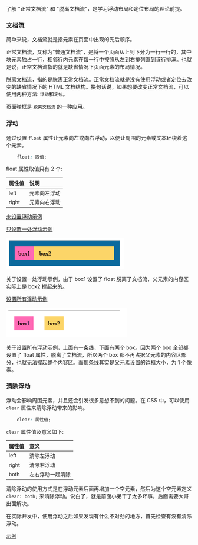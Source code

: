 
了解 "正常文档流" 和 "脱离文档流"，是学习浮动布局和定位布局的理论前提。


### 文档流

简单来说，文档流就是指元素在页面中出现的先后顺序。

正常文档流，又称为"普通文档流"，是将一个页面从上到下分为一行一行的，其中块元素独占一行，相邻行内元素在每一行中按照从左到右排列直到该行排满。也就是说，正常文档流指的就是缺省情况下页面元素的布局情况。

脱离文档流，指的是脱离正常文档流。正常文档流就是没有使用浮动或者定位去改变的缺省情况下的 HTML 文档结构。换句话说，如果想要改变正常文档流，可以使用两种方法: `浮动`和`定位`。

页面弹框是 `脱离文档流` 的一种应用。

### 浮动

通过设置 `float` 属性让元素向左或向右浮动，以便让周围的元素或文本环绕着这个元素。
```css
    float: 取值;
```

float 属性取值只有 2 个:

| 属性值  | 说明  |
|:-------|:------|
| left   | 元素向左浮动 |
| right  | 元素向右浮动 |


[未设置浮动示例](02_float_non.html)

[只设置一处浮动示例](02_float_one.html)

![](img/float_one.png)

关于设置一处浮动示例，由于 box1 设置了 float 脱离了文档流，父元素的内容区实际上是 box2 撑起来的。

[设置所有浮动示例](02_float_all.html)

![](img/float_all.png)

关于设置所有浮动示例，上面有一条线，下面有两个 box。因为两个 box 全部都设置了 float 属性，脱离了文档流，所以两个 box 都不再占据父元素的内容区部分，也就无法撑起整个内容区。而那条线其实是父元素设置的边框大小，为 1 个像素。

### 清除浮动

浮动会影响周围元素，并且还会引发很多意想不到的问题。在 CSS 中，可以使用 `clear` 属性来清除浮动带来的影响。
```css
    clear: 属性值;
```

`clear` 属性值及意义如下:

| 属性值  | 意义 |
|:-------|:-----|
| left   | 清除左浮动 |
| right  | 清除右浮动 |
| both   | 左右浮动一起清除 |

清除浮动的使用方式是在浮动元素后面再增加一个空元素，然后为这个空元素定义 `clear: both;` 来清除浮动。说白了，就是前面小弟干了太多坏事，后面需要大哥出面解决。

在实际开发中，使用浮动之后如果发现有什么不对劲的地方，首先检查有没有清除浮动。

[示例](t/02_clear.html)

